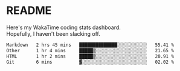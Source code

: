 # README

Here's my WakaTime coding stats dashboard.  
Hopefully, I haven't been slacking off.

<!--START_SECTION:waka-->

```txt
Markdown   2 hrs 45 mins   ██████████████░░░░░░░░░░░   55.41 %
Other      1 hr 4 mins     █████▒░░░░░░░░░░░░░░░░░░░   21.65 %
HTML       1 hr 2 mins     █████▒░░░░░░░░░░░░░░░░░░░   20.91 %
Git        6 mins          ▓░░░░░░░░░░░░░░░░░░░░░░░░   02.02 %
```

<!--END_SECTION:waka-->